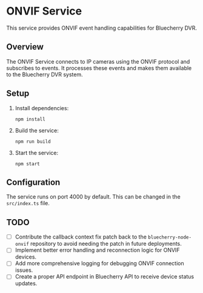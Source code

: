 # ONVIF Service

This service provides ONVIF event handling capabilities for Bluecherry DVR.

## Overview

The ONVIF Service connects to IP cameras using the ONVIF protocol and subscribes to events. It processes these events and makes them available to the Bluecherry DVR system.

## Setup

1. Install dependencies:
   ```
   npm install
   ```

2. Build the service:
   ```
   npm run build
   ```

3. Start the service:
   ```
   npm start
   ```

## Configuration

The service runs on port 4000 by default. This can be changed in the `src/index.ts` file.

## TODO

- [ ] Contribute the callback context fix patch back to the `bluecherry-node-onvif` repository to avoid needing the patch in future deployments.
- [ ] Implement better error handling and reconnection logic for ONVIF devices.
- [ ] Add more comprehensive logging for debugging ONVIF connection issues.
- [ ] Create a proper API endpoint in Bluecherry API to receive device status updates. 
